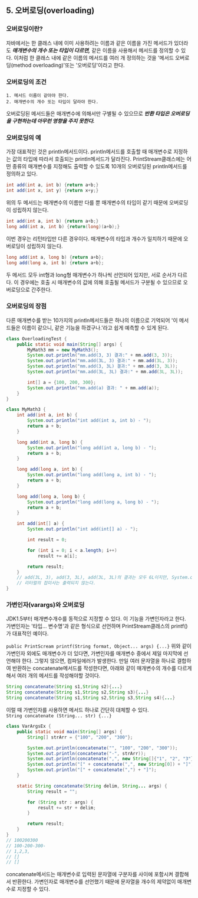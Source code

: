 ## 5. 오버로딩(overloading)

### 오버로딩이란?

자바에서는 한 클래스 내에 이미 사용하려는 이름과 같은 이름을 가진 메서드가 있더라도 ***매개변수의 개수 또는 타입이 다르면,***
같은 이름을 사용해서 메서드를 정의할 수 있다.
이처럼 한 클래스 내에 같은 이름의 메서드를 여러 개 정의하는 것을 '메서드 오버로딩(method overloading)'또는 '오버로딩'이라고 한다.

### 오버로딩의 조건

    1. 메서드 이름이 같아야 한다.
    2. 매개변수의 개수 또는 타입이 달라야 한다.

오버로딩된 메서드들은 매개변수에 의해서만 구별될 수 있으므로 ***반환 타입은 오버로딩을 구현하는데 아무런 영향을 주지 못한다.***

### 오버로딩의 예

가장 대표적인 것은 println메서드이다. println메서드를 호출할 때 매개변수로 지정하는 값의 타입에 따라서 호출되는 println메서드가 달라진다.
PrintStream클래스에는 어떤 종류의 매개변수를 지정해도 출력할 수 있도록 10개의 오버로딩된 println메서드를 정의하고 있다.

```java
int add(int a, int b) {return a+b;}
int add(int x, int y) {return x+y;}
```

위의 두 메서드는 매개변수의 이름만 다를 뿐 매개변수의 타입이 같기 때문에 오버로딩이 성립하지 않는다.

```java
int add(int a, int b) {return a+b;}
long add(int a, int b) {return(long)(a+b);}
```

이번 경우는 리턴타입만 다른 경우이다. 매개변수의 타입과 개수가 일치하기 때문에 오버로딩이 성립하지 않는다.

```java
long add(int a, long b) {return a+b};
long add(long a, int b) {return a+b};
```

두 메서드 모두 int형과 long형 매개변수가 하나씩 선언되어 있지만, 서로 순서가 다르다. 이 경우에는 호출 시 매개변수의 값에 의해
호출될 메서드가 구분될 수 있으므로 오버로딩으로 간주한다.

### 오버로딩의 장점

다른 매개변수를 받는 10가지의 println메서드들은 하나의 이름으로 기억되어 '이 메서드들은 이름이 같으니, 같은 기능을 하겠구나.'라고
쉽게 예측할 수 있게 된다.

```java
class OverloadingTest {
    public static void main(String[] args) {
        MyMath3 mm = new MyMath3();
        System.out.println("mm.add(3, 3) 결과:" + mm.add(3, 3));
        System.out.println("mm.add(3L, 3) 결과:" + mm.add(3L, 3));
        System.out.println("mm.add(3, 3L) 결과:" + mm.add(3, 3L));
        System.out.println("mm.add(3L, 3L) 결과:" + mm.add(3L, 3L));

        int[] a = {100, 200, 300};
        System.out.println("mm.add(a) 결과: " + mm.add(a));
    }
}

class MyMath3 {
    int add(int a, int b) {
        System.out.println("int add(int a, int b) - ");
        return a + b;
    }

    long add(int a, long b) {
        System.out.println("long add(int a, long b) - ");
        return a + b;
    }

    long add(long a, int b) {
        System.out.println("long add(long a, int b) - ");
        return a + b;
    }

    long add(long a, long b) {
        System.out.println("long add(long a, long b) - ");
        return a + b;
    }

    int add(int[] a) {
        System.out.println("int add(int[] a) - ");

        int result = 0;

        for (int i = 0; i < a.length; i++)
            result += a[i];

        return result;
    }
    // add(3L, 3), add(3, 3L), add(3L, 3L)의 결과는 모두 6L이지만, System.out.println(6L); 을 수행하면 6이 출력된다.
    // 리터럴의 접미사는 출력되지 않는다.
}
```

### 가변인자(varargs)와 오버로딩

JDK1.5부터 매개변수개수를 동적으로 지정할 수 있다. 이 기능을 가변인자라고 한다.
가변인자는 '타입... 변수명'과 같은 형식으로 선언하며 PrintStream클래스의 printf()가 대표적인 예이다.

`public PrintScream printf(String format, Object... args) {...}`
위와 같이 가변인자 외에도 매개변수가 더 있다면, 가변인자를 매개변수 중에서 제일 마지막에 선언해야 한다. 그렇지 않으면, 컴파일에러가
발생한다. 만일 여러 문자열을 하나로 결합하여 반환하는 concatenate메서드를 작성한다면, 아래와 같이 매개변수의 개수를 다르게 해서 여러 개의
메서드를 작성해야할 것이다.

```java
String concatenate(String s1,String s2){...}
String concatenate(String s1,String s2,String s3){...}
String concatenate(String s1,String s2,String s3,String s4){...}
```

이럴 때 가변인자를 사용하면 메서드 하나로 간단히 대체할 수 있다.</br>
`String concatenate (String... str) {...}`

```java
class VarArgsEx {
    public static void main(String[] args) {
        String[] strArr = {"100", "200", "300"};

        System.out.println(concatenate("", "100", "200", "300"));
        System.out.println(concatenate("-", strArr));
        System.out.println(concatenate(",", new String[]{"1", "2", "3"}));
        System.out.println("[" + concatenate(",", new String[0]) + "]");
        System.out.println("[" + concatenate(",") + "]");
    }

    static String concatenate(String delim, String... args) {
        String result = "";

        for (String str : args) {
            result += str + delim;
        }

        return result;
    }
}
// 100200300
// 100-200-300-
// 1,2,3,
// []
// []
```

concatenate메서드는 매개변수로 입력된 문자열에 구분자를 사이에 포함시켜 결합해서 반환한다. 가변인자로 매개변수를 선언했기 때문에
문자열을 개수의 제약없이 매개변수로 지정할 수 있다.


